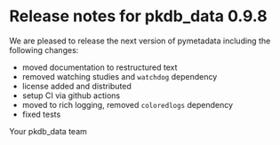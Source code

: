 # Release notes for pkdb_data 0.9.8

We are pleased to release the next version of pymetadata including the
following changes:

* moved documentation to restructured text
* removed watching studies and `watchdog` dependency
* license added and distributed
* setup CI via github actions
* moved to rich logging, removed `coloredlogs` dependency
* fixed tests

Your pkdb_data team
